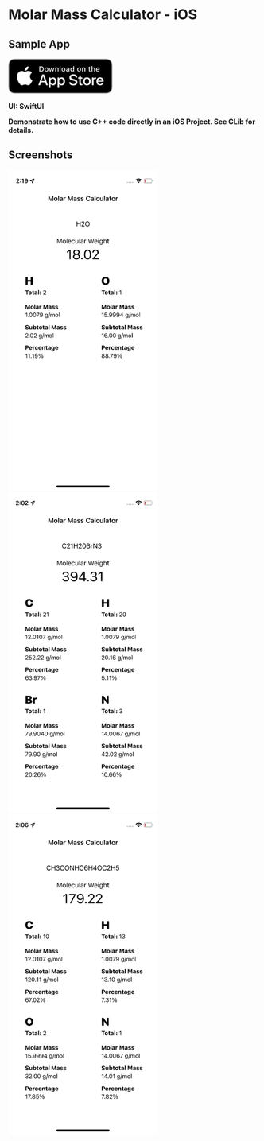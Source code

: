 # Molar Mass Calculator - iOS 

## Sample App
<a href='https://apps.apple.com/us/app/easy-molar-mass-calculator/id1589977298'><img  height="70" alt='Download on the App Store' src='https://github.com/SNNafi/MolarMassCalculator-iOS/blob/main/Pictures/app_store.svg?raw=true'/></a>

__UI: SwiftUI__

__Demonstrate how to use C++ code directly in an iOS Project. See CLib for details.__

## Screenshots
<img src="https://github.com/SNNafi/MolarMassCalculator-iOS/blob/main/Pictures/Screenshot1.png?raw=true" width="300" height="645">
<img src="https://github.com/SNNafi/MolarMassCalculator-iOS/blob/main/Pictures/Screenshot2.png?raw=true" width="300" height="645">
<img src="https://github.com/SNNafi/MolarMassCalculator-iOS/blob/main/Pictures/Screenshot3.png?raw=true" width="300" height="645">
